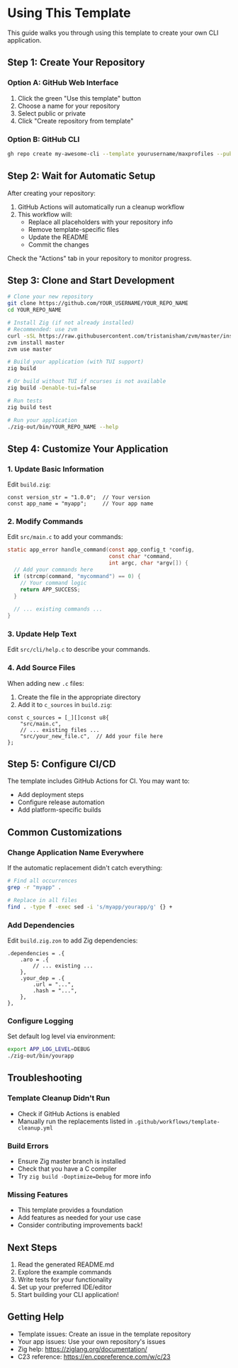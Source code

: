 # Using This Template

This guide walks you through using this template to create your own CLI application.

## Step 1: Create Your Repository

### Option A: GitHub Web Interface
1. Click the green "Use this template" button
2. Choose a name for your repository
3. Select public or private
4. Click "Create repository from template"

### Option B: GitHub CLI
```bash
gh repo create my-awesome-cli --template yourusername/maxprofiles --public
```

## Step 2: Wait for Automatic Setup

After creating your repository:
1. GitHub Actions will automatically run a cleanup workflow
2. This workflow will:
   - Replace all placeholders with your repository info
   - Remove template-specific files
   - Update the README
   - Commit the changes

Check the "Actions" tab in your repository to monitor progress.

## Step 3: Clone and Start Development

```bash
# Clone your new repository
git clone https://github.com/YOUR_USERNAME/YOUR_REPO_NAME
cd YOUR_REPO_NAME

# Install Zig (if not already installed)
# Recommended: use zvm
curl -sSL https://raw.githubusercontent.com/tristanisham/zvm/master/install.sh | bash
zvm install master
zvm use master

# Build your application (with TUI support)
zig build

# Or build without TUI if ncurses is not available
zig build -Denable-tui=false

# Run tests
zig build test

# Run your application
./zig-out/bin/YOUR_REPO_NAME --help
```

## Step 4: Customize Your Application

### 1. Update Basic Information

Edit `build.zig`:
```zig
const version_str = "1.0.0";  // Your version
const app_name = "myapp";     // Your app name
```

### 2. Modify Commands

Edit `src/main.c` to add your commands:
```c
static app_error handle_command(const app_config_t *config, 
                                const char *command,
                                int argc, char *argv[]) {
  // Add your commands here
  if (strcmp(command, "mycommand") == 0) {
    // Your command logic
    return APP_SUCCESS;
  }
  
  // ... existing commands ...
}
```

### 3. Update Help Text

Edit `src/cli/help.c` to describe your commands.

### 4. Add Source Files

When adding new `.c` files:
1. Create the file in the appropriate directory
2. Add it to `c_sources` in `build.zig`:
```zig
const c_sources = [_][]const u8{
    "src/main.c",
    // ... existing files ...
    "src/your_new_file.c",  // Add your file here
};
```

## Step 5: Configure CI/CD

The template includes GitHub Actions for CI. You may want to:
- Add deployment steps
- Configure release automation
- Add platform-specific builds

## Common Customizations

### Change Application Name Everywhere

If the automatic replacement didn't catch everything:
```bash
# Find all occurrences
grep -r "myapp" .

# Replace in all files
find . -type f -exec sed -i 's/myapp/yourapp/g' {} +
```

### Add Dependencies

Edit `build.zig.zon` to add Zig dependencies:
```zig
.dependencies = .{
    .aro = .{
        // ... existing ...
    },
    .your_dep = .{
        .url = "...",
        .hash = "...",
    },
},
```

### Configure Logging

Set default log level via environment:
```bash
export APP_LOG_LEVEL=DEBUG
./zig-out/bin/yourapp
```

## Troubleshooting

### Template Cleanup Didn't Run
- Check if GitHub Actions is enabled
- Manually run the replacements listed in `.github/workflows/template-cleanup.yml`

### Build Errors
- Ensure Zig master branch is installed
- Check that you have a C compiler
- Try `zig build -Doptimize=Debug` for more info

### Missing Features
- This template provides a foundation
- Add features as needed for your use case
- Consider contributing improvements back!

## Next Steps

1. Read the generated README.md
2. Explore the example commands
3. Write tests for your functionality
4. Set up your preferred IDE/editor
5. Start building your CLI application!

## Getting Help

- Template issues: Create an issue in the template repository
- Your app issues: Use your own repository's issues
- Zig help: https://ziglang.org/documentation/
- C23 reference: https://en.cppreference.com/w/c/23